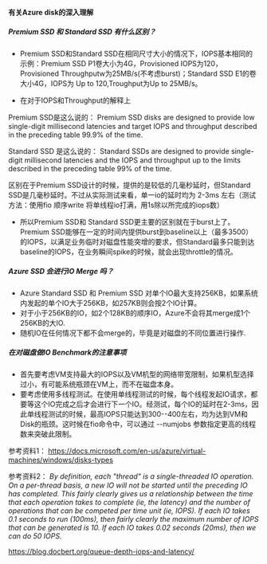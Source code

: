 #### 有关Azure disk的深入理解
##### Premium SSD 和 Standard SSD 有什么区别？

* Premium SSD和Standard SSD在相同尺寸大小的情况下，IOPS基本相同的
示例：Premium SSD P1卷大小为4G，Provisioned IOPS为120，Provisioned Throughputw为25MB/s(不考虑burst)；Standard SSD E1的卷大小4G，IOPS为 Up to 120,Troughput为Up to 25MB/s。

* 在对于IOPS和Throughput的解释上

Premium SSD是这么说的：
Premium SSD disks are designed to provide low single-digit millisecond latencies and target IOPS and throughput described in the preceding table 99.9% of the time.

Standard SSD 是这么说的：
Standard SSDs are designed to provide single-digit millisecond latencies and the IOPS and throughput up to the limits described in the preceding table 99% of the time.

区别在于Premium SSD设计的时候，提供的是较低的几毫秒延时，但Standard SSD是几毫秒延时。不过从实际测试来看，单一io的延时均为 2-3ms 左右（测试方法：使用fio 顺序write 将单线程io打满，用1s除以所完成的iops数）

* 所以Premium SSD和 Standard SSD更主要的区别就在于burst上了。Premium SSD能够在一定的时间内提供burst到baseline以上（最多3500）的IOPS，以满足业务临时对磁盘性能突增的要求，但Standard最多只能到达baseline的IOPS，在业务瞬间spike的时候，就会出现throttle的情况。

##### Azure SSD 会进行IO Merge 吗？
* Azure Standard SSD 和 Premium SSD 对单个IO最大支持256KB，如果系统内发起的单个IO大于256KB，如257KB则会按2个IO计算。
* 对于小于256KB的IO，如2个128KB的顺序IO，Azure不会将其merge成1个256KB的大IO.
* 随机IO在任何情况下都不会merge的，毕竟是对磁盘的不同位置进行操作.

##### 在对磁盘做IO Benchmark的注意事项
* 首先要考虑VM支持最大的IOPS以及VM机型的网络带宽限制，如果机型选择过小，有可能系统瓶颈在VM上，而不在磁盘本身。
* 要考虑使用多线程测试。在使用单线程测试的时候，每个线程发起IO请求，都要等这个IO完成之后才会进行下一个IO。经测试，每个IO的延时在2-3ms，因此单线程测试的时候，最高IOPS只能达到300--400左右，均为达到VM和Disk的瓶颈。这时候在fio命令中，可以通过 --numjobs 参数指定更高的线程数来突破此限制。

参考资料1：
https://docs.microsoft.com/en-us/azure/virtual-machines/windows/disks-types

参考资料2：
*By definition, each "thread" is a single-threaded IO operation. On a per-thread basis, a new IO will not be started until the preceding IO has completed. This fairly clearly gives us a relationship between the time that each operation takes to complete (ie, the latency) and the number of operations that can be competed per time unit (ie, IOPS). If each IO takes 0.1 seconds to run (100ms), then fairly clearly the maximum number of IOPS that can be generated is 10. If each IO takes 0.02 seconds (20ms), then we can do 50 IOPS.*

https://blog.docbert.org/queue-depth-iops-and-latency/
